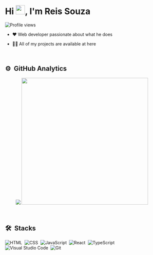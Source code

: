 
  <h1 >Hi <img src="https://raw.githubusercontent.com/kaueMarques/kaueMarques/master/hi.gif" width="30px">, I'm Reis Souza</h1>
  <p align="left"> <img src="https://komarev.com/ghpvc/?username=reissouza&color=blueviolet" alt="Profile views" /> </p>


- ❤️ Web developer passionate about what he does

- 👨‍💻 All of my projects are available at here

<br>


## ⚙️ &nbsp;GitHub Analytics

<p align="center">
 <img    src="https://github-readme-stats.vercel.app/api?username=reissouza&show_icons=true&theme=radical&include_all_commits=true&count_private=true"/>
 <img width="415px"  src="https://github-readme-stats.vercel.app/api/top-langs/?username=reissouza&layout=compact&langs_count=7&theme=radical"/>
</p>


<br>

## 🛠 &nbsp;Stacks

![HTML](https://img.shields.io/badge/-HTML-blueviolet?style=flat&logo=HTML5)&nbsp;
![CSS](https://img.shields.io/badge/-CSS-blueviolet?style=flat&logo=CSS3&logoColor=1572B6)&nbsp;
![JavaScript](https://img.shields.io/badge/-JavaScript-blueviolet?style=flat&logo=javascript)&nbsp;
![React](https://img.shields.io/badge/-React-blueviolet?style=flat&logo=react)&nbsp;
![TypeScript](https://img.shields.io/badge/-TypeScript-blueviolet?style=flat&logo=typescript)&nbsp;
![Visual Studio Code](https://img.shields.io/badge/-Visual%20Studio%20Code-blueviolet?style=flat&logo=visual-studio-code&logoColor=007ACC)&nbsp;
![Git](https://img.shields.io/badge/-Git-blueviolet?style=flat&logo=git)&nbsp;
